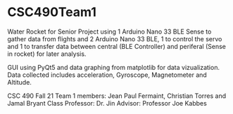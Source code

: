 # CSC490Team1

Water Rocket for Senior Project using 1 Arduino Nano 33 BLE Sense to gather data from flights and 2 Arduino Nano 33 BLE, 1 to control the servo and 1 to transfer data between central (BLE Controller) and periferal (Sense in rocket) for later analysis.

GUI using PyQt5 and data graphing from matplotlib for data vizualization.
Data collected includes acceleration, Gyroscope, Magnetometer and Altitude.

CSC 490 Fall 21 Team 1 members: Jean Paul Fermaint, Christian Torres and Jamal Bryant
Class Professor: Dr. Jin
Advisor: Professor Joe Kabbes
